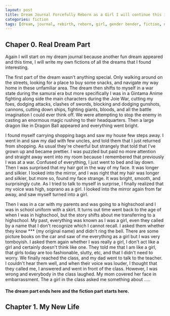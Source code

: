 ```yaml
---
layout: post
title: Dream Journal Forcefully Reborn as a Girl I will continue this into a sequel
categories: fiction
tags: [dream, journal, rebirth, reborn, girl, gender bender, fiction, novel]
---
```


## Chaper 0\. Real Dream Part

Again I will start on my dream journal because another fun dream appeared and this time, I will write my own fictions of all the dreams that I found interesting.  

The first part of the dream wasn't anything special. Only walking around on the streets, looking for a place to buy some snacks, and navigate my way home in these unfamiliar area. The dream then shifts to myself in a war state during the samurai era but more specifically I was in a Gintama Anime fighting along side the main characters during the Joie War, cutting my foes, dodging attacks, clashes of swords, blocking and dodging gunshots, cannons, cutting down ships, fighting giants, bloods, and all the battle imagination I could ever think off. We were attempting to stop the enemy in casting an enormous magic rushing to their headquarters. Then a large dragon like in Dragon Ball appeared and everything went bright.  

I found myself carrying shopping bags and saw my house few steps away. I went in and saw my dad with few uncles, and told them that I just returned from shopping. As usual they're cheerful but strangely that told that I've grown up and became prettier. I was puzzled but paid no more attention and straight away went into my room because I remembered that previously I was at a war. Confused of everything, I just went to bed and lay down. Then I was surprised that my hair got in the way of my face. It was longer and silkier. I looked into the mirror, and I was right that my hair was longer and silkier, but more so, found my face strange. It was bright, smooth, and surprisingly cute. As I tried to talk to myself in surprise, I finally realized that my voice was high, soprano as a girl. I looked into the mirror again from far away, and saw myself turned into a girl.  

Then I was in a car with my parents and was going to a highschool and I was in school uniform with a skirt. It turns out time went back to the age of when I was in highschool, but the story shifts about me transferring to a highschool. My past, everything was known as I was a girl, even they called by a name that I don't recognize which I cannot recall. I asked them whether they know *** (my original name) and didn't ring the bell. There are some picture books on the car and saw of me everything as a girl but I was very tomboyish. I asked them again whether I was really a girl, I don't act like a girl and certainly doesn't think like one. They told me that I am like a girl, that girls today are too fashionable, slutty, etc, and that I didn't need to worry. We finally reached the class, and my dad went to talk to the teacher. I couldn't hear them well, and when their voice was louder, I thought that they called me, I answered and went in front of the class. However, I was wrong and everybody in the class laughed. My mom covered her face in embarrassment. The a girl in the class asked me something about .....  

#### **The dream part ends here and the fiction part starts here.**

## Chapter 1\. My New Life

